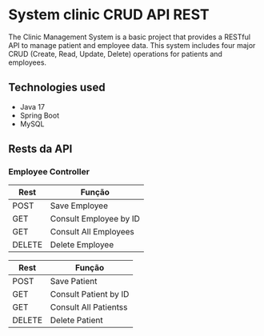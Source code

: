 # System clinic CRUD API REST

The Clinic Management System is a basic project that provides a RESTful API to manage patient and employee data. This system includes four major CRUD (Create, Read, Update, Delete) operations for patients and employees.



## Technologies used

* Java 17
* Spring Boot 
* MySQL



 ## Rests da API

 ### Employee Controller

|Rest |Função |
|------ | ------- |
|POST  | Save Employee |
|GET   | Consult Employee by ID |
|GET   | Consult All Employees |
|DELETE  | Delete Employee|




|Rest |Função |
|------ | ------- |
|POST  | Save Patient |
|GET   | Consult Patient by ID |
|GET   | Consult All Patientss |
|DELETE  | Delete Patient|

